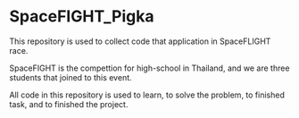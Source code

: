# SpaceFIGHT_Pigka
This repository is used to collect code that application in SpaceFLIGHT race.

SpaceFIGHT is the compettion for high-school in Thailand, and we are three students that joined to this event.

All code in this repository is used to learn, to solve the problem, to finished task, and to finished the project.

